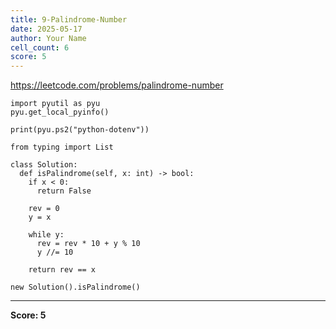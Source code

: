 ```yaml
---
title: 9-Palindrome-Number
date: 2025-05-17
author: Your Name
cell_count: 6
score: 5
---
```


https://leetcode.com/problems/palindrome-number


```
import pyutil as pyu
pyu.get_local_pyinfo()
```


```
print(pyu.ps2("python-dotenv"))
```


```
from typing import List
```


```
class Solution:
  def isPalindrome(self, x: int) -> bool:
    if x < 0:
      return False

    rev = 0
    y = x

    while y:
      rev = rev * 10 + y % 10
      y //= 10

    return rev == x
```


```
new Solution().isPalindrome()
```


---
**Score: 5**